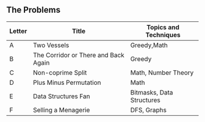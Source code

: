 ## The Problems

|  Letter | Title                     | Topics and Techniques                          |
|---------|---------------------------|-----------------------------|
|  A | Two Vessels           | Greedy,Math                        |
|  B | The Corridor or There and Back Again            | Greedy          |
|  C | Non-coprime Split        |Math, Number Theory       |
|  D | Plus Minus Permutation        |Math      |
|  E | Data Structures Fan       |Bitmasks, Data Structures      |
|  F | Selling a Menagerie       |DFS, Graphs     |
